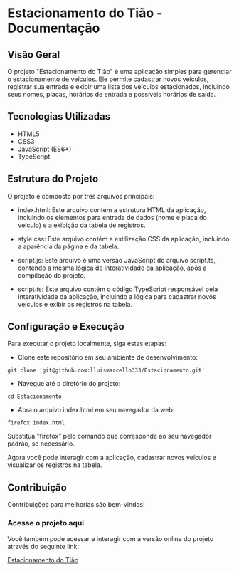 # **Estacionamento do Tião - Documentação**
## Visão Geral
O projeto "Estacionamento do Tião" é uma aplicação simples para gerenciar o estacionamento de veículos. Ele permite cadastrar novos veículos, registrar sua entrada e exibir uma lista dos veículos estacionados, incluindo seus nomes, placas, horários de entrada e possíveis horários de saída.

## Tecnologias Utilizadas
* HTML5
* CSS3
* JavaScript (ES6+)
* TypeScript
## Estrutura do Projeto
O projeto é composto por três arquivos principais:

* index.html: Este arquivo contém a estrutura HTML da aplicação, incluindo os elementos para entrada de dados (nome e placa do veículo) e a exibição da tabela de registros.

* style.css: Este arquivo contém a estilização CSS da aplicação, incluindo a aparência da página e da tabela.

* script.js: Este arquivo é uma versão JavaScript do arquivo script.ts, contendo a mesma lógica de interatividade da aplicação, após a compilação do projeto.

* script.ts: Este arquivo contém o código TypeScript responsável pela interatividade da aplicação, incluindo a lógica para cadastrar novos veículos e exibir os registros na tabela.

## Configuração e Execução
Para executar o projeto localmente, siga estas etapas:

* Clone este repositório em seu ambiente de desenvolvimento:
``` 
git clone 'git@github.com:lluismarcello333/Estacionamento.git'
```
* Navegue até o diretório do projeto:
```
cd Estacionamento
```
* Abra o arquivo index.html em seu navegador da web:
```
firefox index.html
```
Substitua "firefox" pelo comando que corresponde ao seu navegador padrão, se necessário.

Agora você pode interagir com a aplicação, cadastrar novos veículos e visualizar os registros na tabela.

## Contribuição
Contribuições para melhorias são bem-vindas!

### Acesse o projeto aqui
Você também pode acessar e interagir com a versão online do projeto através do seguinte link:

[Estacionamento do Tião](https://estacionamento-roan.vercel.app/)
